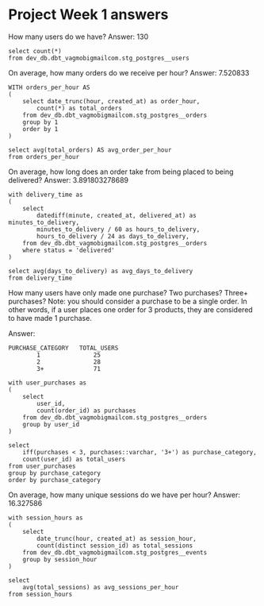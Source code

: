 # Project Week 1 answers

How many users do we have?
Answer: 130

```
select count(*)
from dev_db.dbt_vagmobigmailcom.stg_postgres__users
```

On average, how many orders do we receive per hour?
Answer: 7.520833

```
WITH orders_per_hour AS 
(
    select date_trunc(hour, created_at) as order_hour,
        count(*) as total_orders
    from dev_db.dbt_vagmobigmailcom.stg_postgres__orders
    group by 1
    order by 1
)

select avg(total_orders) AS avg_order_per_hour
from orders_per_hour
```

On average, how long does an order take from being placed to being delivered?
Answer: 3.891803278689

```
with delivery_time as 
(
    select 
        datediff(minute, created_at, delivered_at) as minutes_to_delivery,
        minutes_to_delivery / 60 as hours_to_delivery,
        hours_to_delivery / 24 as days_to_delivery,
    from dev_db.dbt_vagmobigmailcom.stg_postgres__orders
    where status = 'delivered'
)

select avg(days_to_delivery) as avg_days_to_delivery
from delivery_time
```

How many users have only made one purchase? Two purchases? Three+ purchases?
Note: you should consider a purchase to be a single order. In other words, if a user places one order for 3 products, they are considered to have made 1 purchase.

Answer:
```
PURCHASE_CATEGORY	TOTAL_USERS
        1	            25
        2	            28
        3+	            71
```
```
with user_purchases as 
(
    select 
        user_id,
        count(order_id) as purchases
    from dev_db.dbt_vagmobigmailcom.stg_postgres__orders
    group by user_id
)

select 
    iff(purchases < 3, purchases::varchar, '3+') as purchase_category,
    count(user_id) as total_users
from user_purchases
group by purchase_category
order by purchase_category
```

On average, how many unique sessions do we have per hour?
Answer: 16.327586

```
with session_hours as 
(
    select 
        date_trunc(hour, created_at) as session_hour,
        count(distinct session_id) as total_sessions
    from dev_db.dbt_vagmobigmailcom.stg_postgres__events
    group by session_hour
)

select 
    avg(total_sessions) as avg_sessions_per_hour
from session_hours
```
